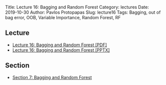 Title: Lecture 16: Bagging and Random Forest
Category: lectures
Date: 2019-10-30
Author: Pavlos Protopapas
Slug: lecture16
Tags: Bagging, out of bag error, OOB, Variable Importance, Random Forest, RF

## Lecture

- [Lecture 16: Bagging and Random Forest [PDF]]({attach}presentation/Lecture16_BaggingRF.pdf)
- [Lecture 16: Bagging and Random Forest [PPTX]]({attach}presentation/Lecture16_BaggingRF.pptx)

## Section

- [Section 7: Bagging and Random Forest]({filename}../../sections/section7/notebook/cs109a_section_7.ipynb)
